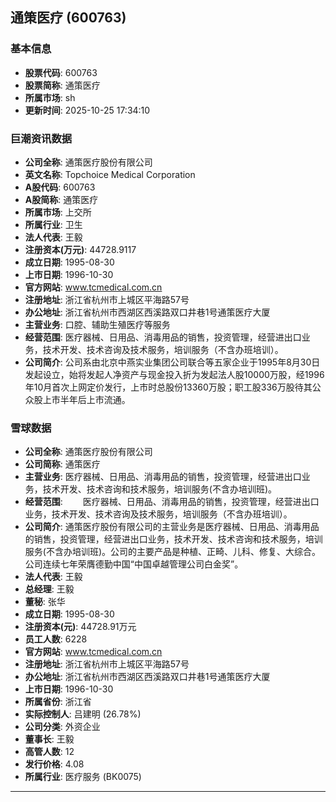 ## 通策医疗 (600763)

### 基本信息

- **股票代码**: 600763
- **股票简称**: 通策医疗
- **所属市场**: sh
- **更新时间**: 2025-10-25 17:34:10

### 巨潮资讯数据

- **公司全称**: 通策医疗股份有限公司
- **英文名称**: Topchoice Medical Corporation
- **A股代码**: 600763
- **A股简称**: 通策医疗
- **所属市场**: 上交所
- **所属行业**: 卫生
- **法人代表**: 王毅
- **注册资本(万元)**: 44728.9117
- **成立日期**: 1995-08-30
- **上市日期**: 1996-10-30
- **官方网站**: www.tcmedical.com.cn
- **注册地址**: 浙江省杭州市上城区平海路57号
- **办公地址**: 浙江省杭州市西湖区西溪路双口井巷1号通策医疗大厦
- **主营业务**: 口腔、辅助生殖医疗等服务
- **经营范围**: 医疗器械、日用品、消毒用品的销售，投资管理，经营进出口业务，技术开发、技术咨询及技术服务，培训服务（不含办班培训）。
- **公司简介**: 公司系由北京中燕实业集团公司联合等五家企业于1995年8月30日发起设立，始将发起人净资产与现金投入折为发起法人股10000万股，经1996年10月首次上网定价发行，上市时总股份13360万股；职工股336万股待其公众股上市半年后上市流通。

### 雪球数据

- **公司全称**: 通策医疗股份有限公司
- **公司简称**: 通策医疗
- **主营业务**: 医疗器械、日用品、消毒用品的销售，投资管理，经营进出口业务，技术开发、技术咨询和技术服务，培训服务(不含办培训班)。
- **经营范围**: 　　医疗器械、日用品、消毒用品的销售，投资管理，经营进出口业务，技术开发、技术咨询及技术服务，培训服务（不含办班培训）。
- **公司简介**: 通策医疗股份有限公司的主营业务是医疗器械、日用品、消毒用品的销售，投资管理，经营进出口业务，技术开发、技术咨询和技术服务，培训服务(不含办培训班)。公司的主要产品是种植、正畸、儿科、修复、大综合。公司连续七年荣膺德勤中国“中国卓越管理公司白金奖”。
- **法人代表**: 王毅
- **总经理**: 王毅
- **董秘**: 张华
- **成立日期**: 1995-08-30
- **注册资本(元)**: 44728.91万元
- **员工人数**: 6228
- **官方网站**: www.tcmedical.com.cn
- **注册地址**: 浙江省杭州市上城区平海路57号
- **办公地址**: 浙江省杭州市西湖区西溪路双口井巷1号通策医疗大厦
- **上市日期**: 1996-10-30
- **所属省份**: 浙江省
- **实际控制人**: 吕建明 (26.78%)
- **公司分类**: 外资企业
- **董事长**: 王毅
- **高管人数**: 12
- **发行价格**: 4.08
- **所属行业**: 医疗服务 (BK0075)

---